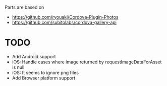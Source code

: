 Parts are based on

- https://github.com/ryouaki/Cordova-Plugin-Photos
- https://github.com/subitolabs/cordova-gallery-api 

# TODO

- Add Android support
- iOS: Handle cases where image returned by requestImageDataForAsset is null
- iOS: It seems to ignore png files
- Add Browser platform support
